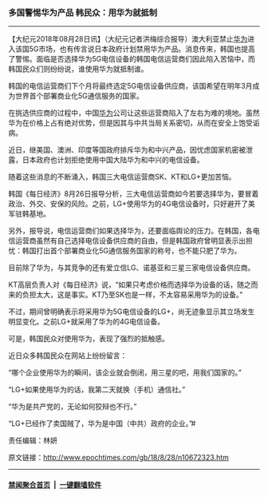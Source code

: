 ### 多国警惕华为产品 韩民众：用华为就抵制
------------------------

<p>【大纪元2018年08月28日讯】（大纪元记者洪梅综合报导）澳大利亚禁止<a href="http://www.epochtimes.com/gb/tag/%E5%8D%8E%E4%B8%BA.html">华为</a>进入该国5G市场，也有传言说日本政府计划禁用华为产品。消息传来，韩国也提高了警惕。面临是否选择华为5G电信设备的韩国电信运营商们因此陷入苦恼中，而韩国民众们则纷纷说，谁使用华为就抵制谁。</p>
<p>韩国的电信运营商们下个月将最终选定5G电信设备供应商，该国希望在明年3月成为世界首个部署商业化5G通信服务的国家。</p>
<p>在挑选供应商的过程中，中国<a href="http://www.epochtimes.com/gb/tag/%E5%8D%8E%E4%B8%BA.html">华为</a>公司让这些运营商陷入了左右为难的境地。虽然华为在价格上占有绝对优势，但是因其与中共当局关系密切，从而在安全上饱受诟病。</p>
<p>近日，继美国、澳洲、印度等国政府排斥华为和中兴产品，因忧虑国家机密被泄露，日本政府也计划拒绝使用中国大陆华为和中兴的电信设备。</p>
<p>随着这些消息的不断涌入，韩国三大电信运营商SK、KT和LG+更加苦恼。</p>
<p>韩国《每日经济》8月26日报导分析，三大电信运营商如今若要选择华为，要冒着政治、外交、安保的风险。之前，LG+使用华为的4G电信设备时，只好避开了美军驻韩基地。</p>
<p>另外，报导说，电信运营商们如果选择华为，还要面临舆论的压力。在韩国，各电信运营商虽然有自己选择电信设备供应商的自由，但是韩国政府曾明显表示出担忧：韩国打出首个部署商业化5G通信服务国家的称号，也不能只肥了华为。</p>
<p>目前除了华为，与其竞争的还有爱立信LG、诺基亚和三星三家电信设备供应商。</p>
<p>KT高层负责人对《每日经济》说，“如果只考虑价格而选择华为设备的话，随之而来的负担太大，这是事实。KT乃至SK也是一样，不太容易采用华为的设备。”</p>
<p>不过，期间曾明确表示将采用华为5G电信设备的LG+，尚无迹象显示其立场发生明显变化。之前LG+就采用了华为的4G电信设备。</p>
<p>可是，韩国民众对使用华为，表现了强烈的抵触感。</p>
<p>近日众多韩国民众在网站上纷纷留言：</p>
<p>“哪个企业使用华为的瞬间，该企业就会倒闭，用三星的吧，用我们国家的。”</p>
<p>“LG+如果使用华为的话，我第二天就换（手机）通信社。”</p>
<p>“华为是共产党的，无论如何狡辩也不行。”</p>
<p>“LG+已经作了卖国贼了，华为是中国（中共）政府的企业。”#</p>
<p>责任编辑：林妍</p>

原文链接：http://www.epochtimes.com/gb/18/8/28/n10672323.htm


------------------------
#### [禁闻聚合首页](https://github.com/gfw-breaker/banned-news/blob/master/README.md) &nbsp;|&nbsp;  [一键翻墙软件](https://github.com/gfw-breaker/nogfw/blob/master/README.md)